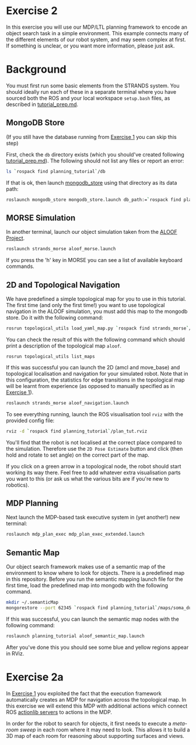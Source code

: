# Exercise 2

In this exercise you will use our MDP/LTL planning framework to encode an object search task in a simple environment. This example connects many of the different elements of our robot system, and may seem complex at first. If something is unclear, or you want more information, please just ask.


# Background

You must first run some basic elements from the STRANDS system. You should ideally run each of these in a separate terminal where you have sourced both the ROS and your local workspace `setup.bash` files, as described in [tutorial_prep.md](./tutorial_prep.md). 

## MongoDB Store

(If you still have the database running from [Exercise 1](./exercise_1.md) you can skip this step)

First, check the `db` directory exists (which you should've created following [tutorial_prep.md](./tutorial_prep.md)). The following should not list any files or report an error:

```bash 
ls `rospack find planning_tutorial`/db
```

If that is ok, then launch [mongodb_store](http://wiki.ros.org/mongodb_store) using that directory as its data path:

```bash
roslaunch mongodb_store mongodb_store.launch db_path:=`rospack find planning_tutorial`/db
```

## MORSE Simulation

In another terminal, launch our object simulation taken from the [ALOOF Project](http://www.dis.uniroma1.it/~aloof/). 

```bash
roslaunch strands_morse aloof_morse.launch 
```

If you press the 'h' key in MORSE you can see a list of available keyboard commands.

## 2D and Topological Navigation

We have predefined a simple topological map for you to use in this tutorial. The first time (and only the first time!) you want to use topological navigation in the ALOOF simulation, you must add this map to the mongodb store. Do it with the following command:

```bash
rosrun topological_utils load_yaml_map.py `rospack find strands_morse`/aloof/maps/aloof_top_map.yaml
```

You can check the result of this with the following command which should print a description of the topological map `aloof`.

```
rosrun topological_utils list_maps 
```

If this was successful you can launch the 2D (amcl and move_base) and topological localisation and navigation for your simulated robot. Note that in this configuration, the statistics for edge transitions in the topological map will be learnt from experience (as opposed to manually specified as in [Exercise 1](./exercise_1.md)).

```bash
roslaunch strands_morse aloof_navigation.launch
```

To see everything running, launch the ROS visualisation tool `rviz` with the provided config file:

```bash
rviz -d `rospack find planning_tutorial`/plan_tut.rviz
```

You'll find that the robot is not localised at the correct place compared to the simulation. Therefore use the `2D Pose Estimate` button and click (then hold and rotate to set angle) on the correct part of the map.

If you click on a green arrow in a topological node, the robot should start working its way there. Feel free to add whatever extra visualisation parts you want to this (or ask us what the various bits are if you're new to robotics).


## MDP Planning

Next launch the MDP-based task executive system in (yet another!) new terminal:

```bash
roslaunch mdp_plan_exec mdp_plan_exec_extended.launch
```

## Semantic Map

Our object search framework makes use of a semantic map of the environment  to know where to look for objects. There is a predefined map in this repository. Before you run the semantic mapping launch file for the first time, load the predefined map into mongodb with the following command.

```bash
mkdir ~/.semanticMap
mongorestore --port 62345 `rospack find planning_tutorial`/maps/soma_dump
```

If this was successful, you can launch the semantic map nodes with the following command:

```bash
roslaunch planning_tutorial aloof_semantic_map.launch
```

After you've done this you should see some blue and yellow regions appear in RViz.

# Exercise 2a

In [Exercise 1](./exercise_1.md) you exploited the fact that the execution framework automatically creates an MDP for navigation across the topological map. In this exercise we will extend this MDP with additional actions which connect ROS [actionlib servers](http://wiki.ros.org/actionlib) to actions in the MDP. 

In order for the robot to search for objects, it first needs to execute a *meta-room sweep* in each room where it may need to look. This allows it to build a 3D map of each room for reasoning about supporting surfaces and views.

